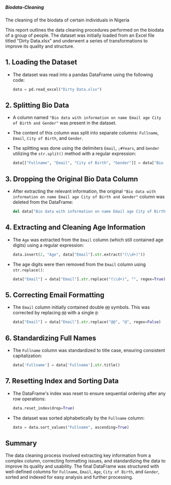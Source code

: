 ##### Biodata-Cleaning
The cleaning of the biodata of certain individuals in Nigeria

This report outlines the data cleaning procedures performed on the biodata of a group of people. The dataset was initially loaded from an Excel file titled "Dirty Data.xlsx" and underwent a series of transformations to improve its quality and structure.

## 1. Loading the Dataset
- The dataset was read into a pandas DataFrame using the following code:
  
  ```python
  data = pd.read_excel("Dirty Data.xlsx")
  ```

## 2. Splitting Bio Data
- A column named `"Bio data with information on name Email age City of Birth and Gender"` was present in the dataset.
- The content of this column was split into separate columns: `Fullname`, `Email`, `City of Birth`, and `Gender`.
- The splitting was done using the delimiters `Email`, `;#Years`, and `Gender` utilizing the `str.split()` method with a regular expression:

  ```python
  data[["Fullname", "Email", "City of Birth", "Gender"]] = data["Bio data with information on name Email age City of Birth and Gender"].str.split(r"Email|;#Years|Gender", expand=True)
  ```

## 3. Dropping the Original Bio Data Column
- After extracting the relevant information, the original `"Bio data with information on name Email age City of Birth and Gender"` column was deleted from the DataFrame:

  ```python
  del data["Bio data with information on name Email age City of Birth and Gender"]
  ```

## 4. Extracting and Cleaning Age Information
- The `Age` was extracted from the `Email` column (which still contained age digits) using a regular expression:

  ```python
  data.insert(2, "Age", data["Email"].str.extract("(\\d+)"))
  ```

- The age digits were then removed from the `Email` column using `str.replace()`:

  ```python
  data["Email"] = data["Email"].str.replace("(\\d+)", "", regex=True)
  ```

## 5. Correcting Email Formatting
- The `Email` column initially contained double `@@` symbols. This was corrected by replacing `@@` with a single `@`:

  ```python
  data["Email"] = data["Email"].str.replace("@@", "@", regex=False)
  ```

## 6. Standardizing Full Names
- The `Fullname` column was standardized to title case, ensuring consistent capitalization:

  ```python
  data['Fullname'] = data['Fullname'].str.title()
  ```

## 7. Resetting Index and Sorting Data
- The DataFrame's index was reset to ensure sequential ordering after any row operations:

  ```python
  data.reset_index(drop=True)
  ```

- The dataset was sorted alphabetically by the `Fullname` column:

  ```python
  data = data.sort_values("Fullname", ascending=True)
  ```

## Summary
The data cleaning process involved extracting key information from a complex column, correcting formatting issues, and standardizing the data to improve its quality and usability. The final DataFrame was structured with well-defined columns for `Fullname`, `Email`, `Age`, `City of Birth`, and `Gender`, sorted and indexed for easy analysis and further processing.
